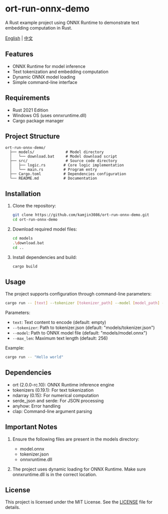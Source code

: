 # ort-run-onnx-demo

A Rust example project using ONNX Runtime to demonstrate text embedding computation in Rust.

[English](README.md) | [中文](README_ZH.md)

## Features

- ONNX Runtime for model inference
- Text tokenization and embedding computation
- Dynamic ONNX model loading
- Simple command-line interface

## Requirements

- Rust 2021 Edition
- Windows OS (uses onnxruntime.dll)
- Cargo package manager

## Project Structure

```
ort-run-onnx-demo/
  ├── models/              # Model directory
  │   └── download.bat     # Model download script
  ├── src/                 # Source code directory
  │   ├── logic.rs        # Core logic implementation
  │   └── main.rs         # Program entry
  ├── Cargo.toml          # Dependencies configuration
  └── README.md           # Documentation
```

## Installation

1. Clone the repository:
   ```bash
   git clone https://github.com/kamjin3086/ort-run-onnx-demo.git
   cd ort-run-onnx-demo
   ```

2. Download required model files:
   ```bash
   cd models
   .\download.bat
   cd ..
   ```

3. Install dependencies and build:
   ```bash
   cargo build
   ```

## Usage

The project supports configuration through command-line parameters:

```bash
cargo run -- [text] --tokenizer [tokenizer_path] --model [model_path] --max_len [max_length]
```

Parameters:
- `text`: Text content to encode (default: empty)
- `--tokenizer`: Path to tokenizer.json (default: "models/tokenizer.json")
- `--model`: Path to ONNX model file (default: "models/model.onnx")
- `--max_len`: Maximum text length (default: 256)

Example:
```bash
cargo run -- "Hello world"
```

## Dependencies

- ort (2.0.0-rc.10): ONNX Runtime inference engine
- tokenizers (0.19.1): For text tokenization
- ndarray (0.15): For numerical computation
- serde_json and serde: For JSON processing
- anyhow: Error handling
- clap: Command-line argument parsing

## Important Notes

1. Ensure the following files are present in the models directory:
   - model.onnx
   - tokenizer.json
   - onnxruntime.dll

2. The project uses dynamic loading for ONNX Runtime. Make sure onnxruntime.dll is in the correct location.

## License

This project is licensed under the MIT License. See the [LICENSE](LICENSE) file for details. 